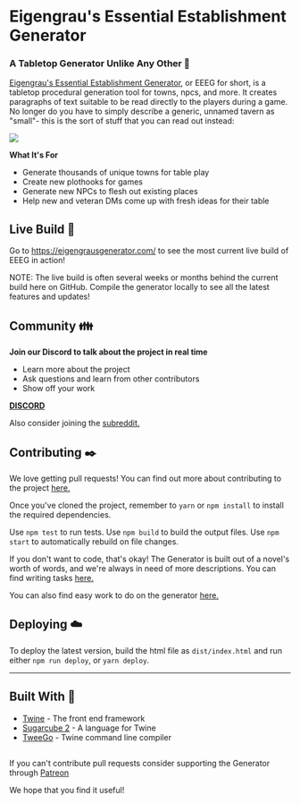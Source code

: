 # Eigengrau's Essential Establishment Generator

### A Tabletop Generator Unlike Any Other :game_die:

[Eigengrau's Essential Establishment Generator](https://eigengrausgenerator.com/), or EEEG for short, is a tabletop procedural generation tool for towns, npcs, and more. It creates paragraphs of text suitable to be read directly to the players during a game. No longer do you have to simply describe a generic, unnamed tavern as "small"- this is the sort of stuff that you can read out instead:

![](https://i.imgur.com/SMoFRno.png)


**What It's For**
* Generate thousands of unique towns for table play
* Create new plothooks for games
* Generate new NPCs to flesh out existing places
* Help new and veteran DMs come up with fresh ideas for their table

## Live Build :rocket:
Go to https://eigengrausgenerator.com/ to see the most current live build of EEEG in action!

NOTE: The live build is often several weeks or months behind the current build here on GitHub. Compile the generator locally to see all the latest features and updates!

## Community :family:
**Join our Discord to talk about the project in real time**
* Learn more about the project
* Ask questions and learn from other contributors
* Show off your work

**[DISCORD](https://discord.gg/A543VC5)**

Also consider joining the [subreddit.](https://www.reddit.com/r/EigengrausGenerator)

## Contributing :black_nib:
We love getting pull requests! You can find out more about contributing to the project [here.](https://github.com/ryceg/Eigengrau-s-Essential-Establishment-Generator/wiki/Contributing) 

Once you've cloned the project, remember to `yarn` or `npm install` to install the required dependencies.

Use `npm test` to run tests.
Use `npm build` to build the output files.
Use `npm start` to automatically rebuild on file changes.

If you don't want to code, that's okay! The Generator is built out of a novel's worth of words, and we're always in need of more descriptions. You can find writing tasks [here.](https://github.com/ryceg/Eigengrau-s-Essential-Establishment-Generator/issues?q=is%3Aissue+is%3Aopen+label%3AWriting)

You can also find easy work to do on the generator [here.](https://github.com/ryceg/Eigengrau-s-Essential-Establishment-Generator/issues?q=is%3Aissue+is%3Aopen+label%3A%22good+first+issue%22)

## Deploying :cloud:
To deploy the latest version, build the html file as `dist/index.html` and run either `npm run deploy`, or `yarn deploy`.

---

## Built With :hammer:
* [Twine](https://twinery.org/) - The front end framework 
* [Sugarcube 2](https://www.motoslave.net/sugarcube/2/) - A language for Twine
* [TweeGo](https://www.motoslave.net/tweego/) - Twine command line compiler

##

If you can't contribute pull requests consider supporting the Generator through [Patreon](https://www.patreon.com/eigengrausgenerator)

We hope that you find it useful!

